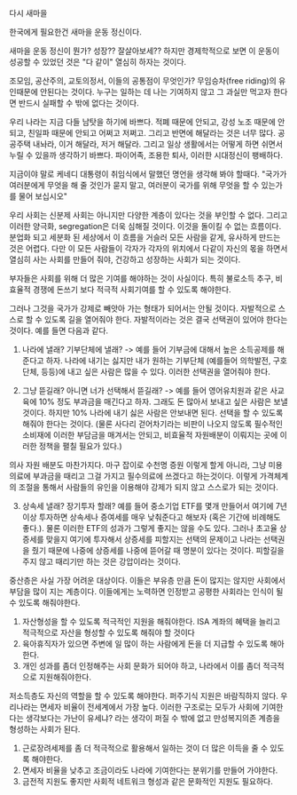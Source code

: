 다시 새마을

한국에게 필요한건 새마을 운동 정신이다.

새마을 운동 정신이 뭔가? 성장?? 잘살아보세?? 하지만 경제학적으로 보면 이 운동이 성공할 수 있었던 것은 "다 같이" 열심히 하자는 것이다.

조모임, 공산주의, 교토의정서, 이들의 공통점이 무엇인가? 무임승차(free riding)의 유인때문에 안된다는 것이다. 누구는 일하는 데 나는 기여하지 않고 그 과실만 먹고자 한다면 반드시 실패할 수 밖에 없다는 것이다.

우리 나라는 지금 다들 남탓을 하기에 바쁘다. 적폐 때문에 안되고, 강성 노조 때문에 안되고, 친일파 때문에 안되고 어쩌고 저쩌고. 그리고 반면에 해달라는 것은 너무 많다. 공공주택 내놔라, 이거 해달라, 저거 해달라. 그리고 일상 생활에서는 어떻게 하면 쉬면서 누릴 수 있을까 생각하기 바쁘다. 파이어족, 조용한 퇴사, 이러한 시대정신이 팽배하다.

지금이야 말로 케네디 대통령이 취임식에서 말했던 명언을 생각해 봐야 할때다. "국가가 여러분에게 무엇을 해 줄 것인가 묻지 말고, 여러분이 국가를 위해 무엇을 할 수 있는가를 물어 보십시오"

우리 사회는 신분제 사회는 아니지만 다양한 계층이 있다는 것을 부인할 수 없다. 그리고 이러한 양극화, segregation은 더욱 심해질 것이다. 이것을 돌이킬 수 없는 흐름이다. 분업화 되고 세분화 된 세상에서 이 흐름을 거슬러 모든 사람을 같게, 유사하게 만드는 것은 어렵다. 다만 이 모든 사람들이 각자가 각자의 위치에서 다같이 자신의 몫을 하면서 열심히 사는 사회를 만들어 줘야, 건강하고 성장하는 사회가 되는 것이다.

부자들은 사회를 위해 더 많은 기여를 해야하는 것이 사실이다. 특히 불로소득 추구, 비효율적 경쟁에 돈쓰기 보다 적극적 사회기여를 할 수 있도록 해야한다.

그러나 그것을 국가가 강제로 빼앗아 가는 형태가 되어서는 안될 것이다. 자발적으로 스스로 할 수 있도록 길을 열어줘야 한다. 자발적이라는 것은 결국 선택권이 있어야 한다는 것이다. 예를 들면 다음과 같다.

1. 나라에 낼래? 기부단체에 낼래? -> 예를 들어 기부금에 대해서 높은 소득공제를 해준다고 하자. 나라에 내기는 싫지만 내가 원하는 기부단체 (예를들어 의학발전, 구호단체, 등등)에 내고 싶은 사람은 많을 수 있다. 이러한 선택권을 열어줘야 한다. 

2. 그냥 뜯길래? 아니면 너가 선택해서 뜯길래? -> 예를 들어 영어유치원과 같은 사교육에 10% 정도 부과금을 매긴다고 하자. 그래도 돈 많아서 보내고 싶은 사람은 보낼 것이다. 하지만 10% 나라에 내기 싫은 사람은 안보내면 된다. 선택을 할 수 있도록 해줘야 한다는 것이다. (물론 사다리 걷어차기라는 비판이 나오지 않도록 필수적인 소비재에 이러한 부담금을 매겨서는 안되고, 비효율적 자원배분이 이뤄지는 곳에 이러한 정책을 펼칠 필요가 있다.)

의사 자원 배분도 마찬가지다. 마구 잡이로 수천명 증원 이렇게 할게 아니라, 그냥 미용의료에 부과금을 때리고 그걸 가지고 필수의료에 쓰겠다고 하는것이다. 이렇게 가격체계의 조절을 통해서 사람들의 유인을 이용해야 강제가 되지 않고 스스로가 되는 것이다.

3. 상속세 낼래? 장기투자 할래? 예를 들어 중소기업 ETF를 몇개 만들어서 여기에 7년 이상 투자하면 상속세나 증여세를 매우 낮춰준다고 해보자 (혹은 기간에 비례해도 좋다.). 물론 이러한 ETF의 성과가 그렇게 좋지는 않을 수도 있다. 그러나 초고율 상증세를 맞을지 여기에 투자해서 상증세를 피할지는 선택의 문제이고 나라는 선택권을 줬기 때문에 나중에 상증세를 나중에 뜯어갈 때 명분이 있다는 것이다. 피할길을 주지 않고 때리기만 하는 것은 강압이라는 것이다.

중산층은 사실 가장 어려운 대상이다. 이들은 부유층 만큼 돈이 많지는 않지만 사회에서 부담을 많이 지는 계층이다. 이들에게는 노력하면 인정받고 공평한 사회라는 인식이 될 수 있도록 해줘야한다.

1. 자산형성을 할 수 있도록 적극적인 지원을 해줘야한다. ISA 계좌의 혜택을 늘리고 적극적으로 자산을 형성할 수 있도록 해줘야 할 것이다
2. 육아휴직자가 있으면 주변에 일 많이 하는 사람에게 돈을 더 지급할 수 있도록 해아한다.
3. 개인 성과를 좀더 인정해주는 사회 문화가 되어야 하고, 나라에서 이를 좀더 적극적으로 지원해줘야한다.

저소득층도 자신의 역할을 할 수 있도록 해야한다. 퍼주기식 지원은 바람직하지 않다. 우리나라는 면세자 비율이 전세계에서 가장 높다. 이러한 구조로는 모두가 사회에 기여한다는 생각보다는 가난이 유세냐? 라는 생각이 퍼질 수 밖에 없고 만성복지의존 계층을 형성하는 사회가 된다.

1. 근로장려세제를 좀 더 적극적으로 활용해서 일하는 것이 더 많은 이득을 줄 수 있도록 해야한다.
2. 면세자 비율을 낮추고 조금이라도 나라에 기여한다는 분위기를 만들어 가야한다.
3. 금전적 지원도 좋지만 사회적 네트워크 형성과 같은 문화적인 지원도 필요하다.


